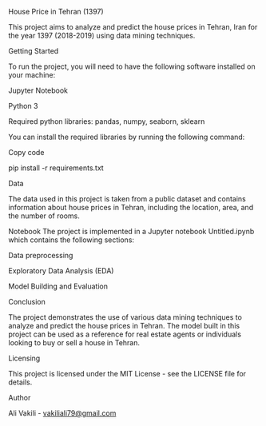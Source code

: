 House Price in Tehran (1397)

This project aims to analyze and predict the house prices in Tehran, Iran for the year 1397 (2018-2019) using data mining techniques.

Getting Started

To run the project, you will need to have the following software installed on your machine:

Jupyter Notebook

Python 3

Required python libraries: pandas, numpy, seaborn, sklearn

You can install the required libraries by running the following command:

Copy code

pip install -r requirements.txt

Data

The data used in this project is taken from a public dataset and contains information about house prices in Tehran, including the location, area, and the number of rooms.


Notebook
The project is implemented in a Jupyter notebook Untitled.ipynb which contains the following sections:

Data preprocessing

Exploratory Data Analysis (EDA)

Model Building and Evaluation

Conclusion

The project demonstrates the use of various data mining techniques to analyze and predict the house prices in Tehran. The model built in this project can be used as a reference for real estate agents or individuals looking to buy or sell a house in Tehran.


Licensing

This project is licensed under the MIT License - see the LICENSE file for details.


Author

Ali Vakili - vakiliali79@gmail.com
